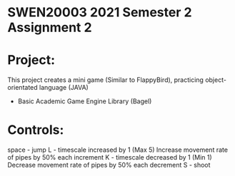 # SWEN20003 2021 Semester 2 Assignment 2

# Project:
This project creates a mini game (Similar to FlappyBird), practicing object-orientated language (JAVA)
- Basic Academic Game Engine Library (Bagel) 

# Controls:
space - jump
L - timescale increased by 1 (Max 5) Increase movement rate of pipes by 50% each increment
K - timescale decreased by 1 (Min 1) Decrease movement rate of pipes by 50% each decrement
S - shoot